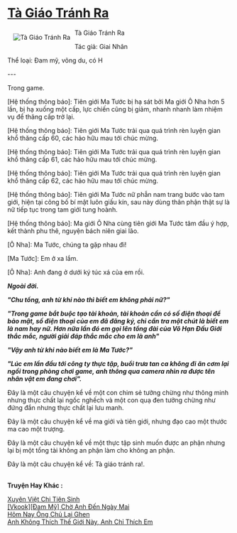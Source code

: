 <a href="https://utruyen.com/ta-giao-tranh-ra/21997/" title="Tà Giáo Tránh Ra"><h1>Tà Giáo Tránh Ra</h1></a><div style="display:table"><img align="right" style="float: left; padding: 10px;" src="https://utruyen.com/images/story/200x260/ta-giao-tranh-ra.jpg" alt="Tà Giáo Tránh Ra">Tà Giáo Tránh Ra<p></p> Tác giả: Giai Nhân<p></p> Thể loại: Đam mỹ, võng du, có H<p></p> ---<p></p> Trong game.<p></p>[Hệ thống thông báo]: Tiên giới Ma Tước bị hạ sát bởi Ma giới Ô Nha hơn 5 lần, bị hạ xuống một cấp, lực chiến cũng bị giảm, nhanh nhanh làm nhiệm vụ để thăng cấp trở lại.<p></p>[Hệ thống thông báo]: Tiên giới Ma Tước trải qua quá trình rèn luyện gian khổ thăng cấp 60, các hảo hữu mau tới chúc mừng.<p></p>[Hệ thống thông báo]: Tiên giới Ma Tước trải qua quá trình rèn luyện gian khổ thăng cấp 61, các hảo hữu mau tới chúc mừng.<p></p>[Hệ thống thông báo]: Tiên giới Ma Tước trải qua quá trình rèn luyện gian khổ thăng cấp 62, các hảo hữu mau tới chúc mừng.<p></p>[Hệ thống thông báo]: Tiên giới Ma Tước nữ phẫn nam trang bước vào tam giới, hiện tại công bố bí mật luôn giấu kín, sau này dùng thân phận thật sự là nữ tiếp tục trong tam giới tung hoành.<p></p>[Hệ thống thông báo]: Ma giới Ô Nha cùng tiên giới Ma Tước tâm đầu ý hợp, kết thành phu thê, nguyện bách niên giai lão.<p></p>[Ô Nha]: Ma Tước, chúng ta gặp nhau đi!<p></p>[Ma Tước]: Em ở xa lắm.<p></p>[Ô Nha]: Anh đang ở dưới ký túc xá của em rồi.<p></p>___<p></p>Ngoài đời.<p></p>"Chu tổng, anh từ khi nào thì biết em không phải nữ?"<p></p>"Trong game bắt buộc tạo tài khoản, tài khoản cần có số điện thoại để bảo mật, số điện thoại của em đã đăng ký, chỉ cần tra một chút là biết em là nam hay nữ. Hơn nữa lần đó em gọi lên tổng đài của Vô Hạn Đấu Giới thắc mắc, người giải đáp thắc mắc cho em là anh"<p></p>"Vậy anh từ khi nào biết em là Ma Tước?"<p></p>"Lúc em lần đầu tới công ty thực tập, buổi trưa tan ca không đi ăn cơm lại ngồi trong phòng chơi game, anh thông qua camera nhìn ra được tên nhân vật em đang chơi".<p></p>___<p></p>Đây là một câu chuyện kể về một con chim sẻ tưởng chừng như thông minh nhưng thực chất lại ngốc nghếch và một con quạ đen tưởng chừng như đứng đắn nhưng thực chất lại lưu manh. <p></p>Đây là một câu chuyện kể về ma giới và tiên giới, nhưng đạo cao một thước ma cao một trượng.<p></p>Đây là một câu chuyện kể về một thực tập sinh muốn được an phận nhưng lại bị một tổng tài không an phận làm cho không an phận.<p></p>Đây là một câu chuyện kể về: Tà giáo tránh ra!.</div><p><br><b>Truyện Hay Khác :</b></p><a href="https://utruyen.com/xuyen-viet-chi-tien-sinh/17994/" alt="Xuyên Việt Chi Tiên Sinh">Xuyên Việt Chi Tiên Sinh</a><br/><a href="https://dammyh.wordpress.com/2019/11/07/vkookdam-my-cho-anh-den-ngay-mai/" alt="[Vkook][Đam Mỹ] Chờ Anh Đến Ngày Mai">[Vkook][Đam Mỹ] Chờ Anh Đến Ngày Mai</a><br/><a href="https://www.pinterest.com/pin/748230925577916066" alt="Hôm Nay Ông Chủ Lại Ghen">Hôm Nay Ông Chủ Lại Ghen</a><br/><a href="https://github.com/quanluxury/truyenhot/tree/master/truyenhay/3108/" alt="Anh Không Thích Thế Giới Này, Anh Chỉ Thích Em">Anh Không Thích Thế Giới Này, Anh Chỉ Thích Em</a><br/>
